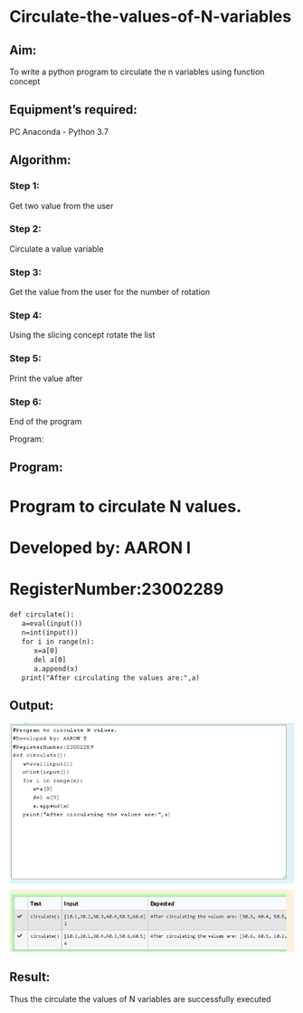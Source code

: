 # Circulate-the-values-of-N-variables
## Aim:
To write a python program to circulate the n variables using function concept
## Equipment’s required:
PC
Anaconda - Python 3.7
## Algorithm: 

### Step 1:
Get two value from the user

### Step 2:
Circulate a value variable

### Step 3:
Get the value from the user for the number of rotation

### Step 4: 
Using the slicing concept rotate the list

### Step 5:
Print the value after

### Step 6:
End of the program

Program: 
## Program:
# Program to circulate N values.
# Developed by: AARON I
# RegisterNumber:23002289
```
def circulate():
   a=eval(input())
   n=int(input())
   for i in range(n):
      x=a[0]
      del a[0]
      a.append(x)
   print("After circulating the values are:",a)
```

## Output:
![output](/Screenshot%202023-07-26%20125444.png)

## Result:
Thus the circulate the values of N variables  are successfully executed
